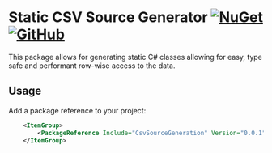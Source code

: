 # Static CSV Source Generator [![NuGet](https://img.shields.io/nuget/v/CsvSourceGeneration?logo=nuget)](https://www.nuget.org/packages/CsvSourceGeneration) [![GitHub](https://img.shields.io/github/license/OliverVea/CsvSourceGeneration)](LICENCE.md)

This package allows for generating static C# classes allowing for easy, type safe and performant row-wise access to the data.

## Usage

Add a package reference to your project:

```xml
    <ItemGroup>
        <PackageReference Include="CsvSourceGeneration" Version="0.0.1"/>
    </ItemGroup>
```
